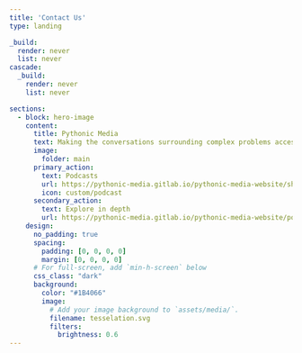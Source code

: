 ```yaml
---
title: 'Contact Us'
type: landing

_build:
  render: never
  list: never
cascade:
  _build:
    render: never
    list: never

sections:
  - block: hero-image
    content:
      title: Pythonic Media
      text: Making the conversations surrounding complex problems accessible
      image:
        folder: main
      primary_action: 
        text: Podcasts
        url: https://pythonic-media.gitlab.io/pythonic-media-website/shows/all/
        icon: custom/podcast
      secondary_action:
        text: Explore in depth
        url: https://pythonic-media.gitlab.io/pythonic-media-website/post/
    design:
      no_padding: true
      spacing:
        padding: [0, 0, 0, 0]
        margin: [0, 0, 0, 0]
      # For full-screen, add `min-h-screen` below
      css_class: "dark"
      background:
        color: "#1B4066"
        image:
          # Add your image background to `assets/media/`.
          filename: tesselation.svg
          filters:
            brightness: 0.6
---
```

